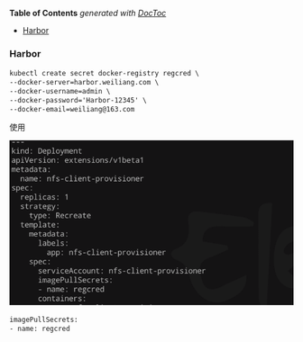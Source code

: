 <!-- START doctoc generated TOC please keep comment here to allow auto update -->
<!-- DON'T EDIT THIS SECTION, INSTEAD RE-RUN doctoc TO UPDATE -->
**Table of Contents**  *generated with [DocToc](https://github.com/thlorenz/doctoc)*

- [Harbor](#harbor)

<!-- END doctoc generated TOC please keep comment here to allow auto update -->

### Harbor

    kubectl create secret docker-registry regcred \
    --docker-server=harbor.weiliang.com \
    --docker-username=admin \
    --docker-password='Harbor-12345' \
    --docker-email=weiliang@163.com
    
使用

![](images/harbor-secret.jpg)

    imagePullSecrets:
    - name: regcred